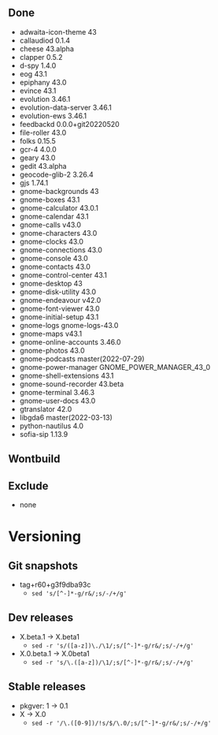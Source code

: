 ## Done
- adwaita-icon-theme 43
- callaudiod 0.1.4
- cheese 43.alpha
- clapper 0.5.2
- d-spy 1.4.0
- eog 43.1
- epiphany 43.0
- evince 43.1
- evolution 3.46.1
- evolution-data-server 3.46.1
- evolution-ews 3.46.1
- feedbackd 0.0.0+git20220520
- file-roller 43.0
- folks 0.15.5
- gcr-4 4.0.0
- geary 43.0
- gedit 43.alpha
- geocode-glib-2 3.26.4
- gjs 1.74.1
- gnome-backgrounds 43
- gnome-boxes 43.1
- gnome-calculator 43.0.1
- gnome-calendar 43.1
- gnome-calls v43.0
- gnome-characters 43.0
- gnome-clocks 43.0
- gnome-connections 43.0
- gnome-console 43.0
- gnome-contacts 43.0
- gnome-control-center 43.1
- gnome-desktop 43
- gnome-disk-utility 43.0
- gnome-endeavour v42.0
- gnome-font-viewer 43.0
- gnome-initial-setup 43.1
- gnome-logs gnome-logs-43.0
- gnome-maps v43.1
- gnome-online-accounts 3.46.0
- gnome-photos 43.0
- gnome-podcasts master(2022-07-29)
- gnome-power-manager GNOME_POWER_MANAGER_43_0
- gnome-shell-extensions 43.1
- gnome-sound-recorder 43.beta
- gnome-terminal 3.46.3
- gnome-user-docs 43.0
- gtranslator 42.0
- libgda6 master(2022-03-13)
- python-nautilus 4.0
- sofia-sip 1.13.9

## Wontbuild

## Exclude
- none

# Versioning
## Git snapshots
* tag+r60+g3f9dba93c
  * `sed 's/[^-]*-g/r&/;s/-/+/g'`

## Dev releases
* X.beta.1 -> X.beta1
  * `sed -r 's/([a-z])\./\1/;s/[^-]*-g/r&/;s/-/+/g'`
* X.0.beta.1 -> X.0beta1
  * `sed -r 's/\.([a-z])/\1/;s/[^-]*-g/r&/;s/-/+/g'`

## Stable releases
* pkgver: 1 -> 0.1
* X -> X.0
  * `sed -r '/\.([0-9])/!s/$/\.0/;s/[^-]*-g/r&/;s/-/+/g'`